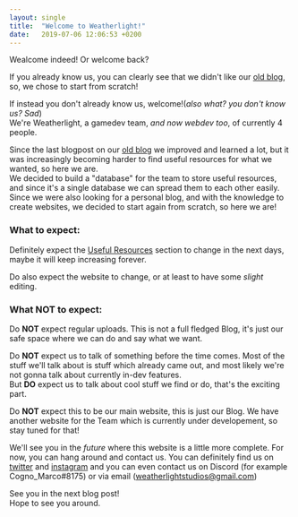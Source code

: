 ```yaml
---
layout: single
title:  "Welcome to Weatherlight!"
date:   2019-07-06 12:06:53 +0200
---
```

Wealcome indeed! Or welcome back?

If you already know us, you can clearly see that we didn't like our [old blog][old-blog], so, we chose to start from scratch!

If instead you don't already know us, welcome!(*also what? you don't know us? Sad*)<br>
We're Weatherlight, a gamedev team, *and now webdev too*, of currently 4 people.

Since the last blogpost on our [old blog][old-blog] we improved and learned a lot, but it was increasingly becoming harder to find useful resources for what we wanted, so here we are. <br>
We decided to build a "database" for the team to store useful resources, and since it's a single database we can spread them to each other easily. Since we were also looking for a personal blog, and with the knowledge to create websites, we decided to start again from scratch, so here we are!

### What to expect:

Definitely expect the [Useful Resources](/resources/) section to change in the next days, maybe it will keep increasing forever.

Do also expect the website to change, or at least to have some *slight* editing.

### What **NOT** to expect:

Do **NOT** expect regular uploads. This is not a full fledged Blog, it's just our safe space where we can do and say what we want.

Do **NOT** expect us to talk of something before the time comes. Most of the stuff we'll talk about is stuff which already came out, and most likely we're not gonna talk about currently in-dev features.<br>
But **DO** expect us to talk about cool stuff we find or do, that's the exciting part.

Do **NOT** expect this to be our main website, this is just our Blog. We have another website for the Team which is currently under developement, so stay tuned for that!

We'll see you in the *future* where this website is a little more complete. For now, you can hang around and contact us. You can definitely find us on [twitter](https://twitter.com/Weatherlight_WS) and [instagram](https://www.instagram.com/weatherlightteam/) and you can even contact us on Discord (for example Cogno_Marco#8175) or via email (weatherlightstudios@gmail.com)

See you in the next blog post!<br>
Hope to see you around.

[old-blog]: https://weatherlightteam.blogspot.com/
